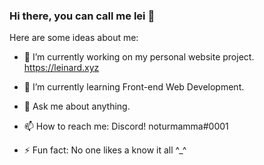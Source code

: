 ### Hi there, you can call me lei 👋




Here are some ideas about me:

- 🔭 I’m currently working on my personal website project. https://leinard.xyz
- 🌱 I’m currently learning Front-end Web Development.


- 💬 Ask me about anything.
- 📫 How to reach me: Discord! noturmamma#0001

- ⚡ Fun fact: No one likes a know it all ^_^

